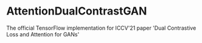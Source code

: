 # AttentionDualContrastGAN
The official TensorFlow implementation for ICCV'21 paper 'Dual Contrastive Loss and Attention for GANs'

